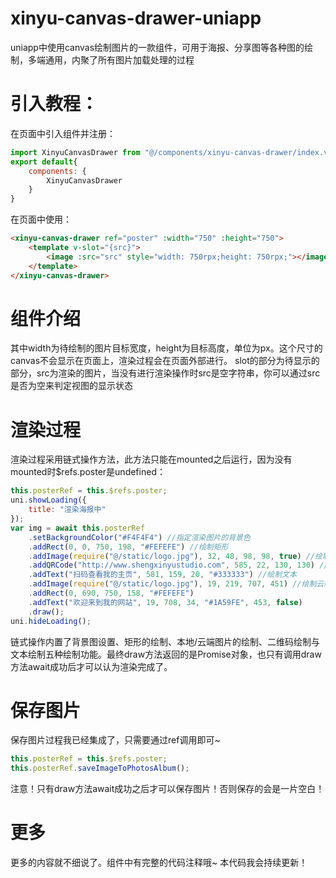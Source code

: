# xinyu-canvas-drawer-uniapp
uniapp中使用canvas绘制图片的一款组件，可用于海报、分享图等各种图的绘制，多端通用，内聚了所有图片加载处理的过程

# 引入教程：
在页面中引入组件并注册：
```js
import XinyuCanvasDrawer from "@/components/xinyu-canvas-drawer/index.vue";
export default{
	components: {
		XinyuCanvasDrawer
	}
}
```
在页面中使用：
```html
<xinyu-canvas-drawer ref="poster" :width="750" :height="750">
	<template v-slot="{src}">
		<image :src="src" style="width: 750rpx;height: 750rpx;"></image>
	</template>
</xinyu-canvas-drawer>
```

# 组件介绍
其中width为待绘制的图片目标宽度，height为目标高度，单位为px。这个尺寸的canvas不会显示在页面上，渲染过程会在页面外部进行。
slot的部分为待显示的部分，src为渲染的图片，当没有进行渲染操作时src是空字符串，你可以通过src是否为空来判定视图的显示状态

# 渲染过程
渲染过程采用链式操作方法，此方法只能在mounted之后运行，因为没有mounted时$refs.poster是undefined：
```js
this.posterRef = this.$refs.poster;
uni.showLoading({
	title: "渲染海报中"
});
var img = await this.posterRef
	.setBackgroundColor("#F4F4F4") //指定渲染图片的背景色
	.addRect(0, 0, 750, 198, "#FEFEFE") //绘制矩形
	.addImage(require("@/static/logo.jpg"), 32, 48, 98, 98, true) //绘制圆图片，如果不绘制圆图片最后一个参数可以不传或传false，当最后一个参数为true时圆形的直径为w，h参数将没有意义
	.addQRCode("http://www.shengxinyustudio.com", 585, 22, 130, 130) //绘制二维码（不要太长否则会扫不出来）
	.addText("扫码查看我的主页", 581, 159, 20, "#333333") //绘制文本
	.addImage(require("@/static/logo.jpg"), 19, 219, 707, 451) //绘制云端图片时第一个参数直接传云端图片地址即可，不需要require。注意不要跨域
	.addRect(0, 690, 750, 158, "#FEFEFE")
	.addText("欢迎来到我的网站", 19, 708, 34, "#1A59FE", 453, false)
	.draw();
uni.hideLoading();
```
链式操作内置了背景图设置、矩形的绘制、本地/云端图片的绘制、二维码绘制与文本绘制五种绘制功能。最终draw方法返回的是Promise对象，也只有调用draw方法await成功后才可以认为渲染完成了。

# 保存图片
保存图片过程我已经集成了，只需要通过ref调用即可~
```js
this.posterRef = this.$refs.poster;
this.posterRef.saveImageToPhotosAlbum();
```
注意！只有draw方法await成功之后才可以保存图片！否则保存的会是一片空白！

# 更多
更多的内容就不细说了。组件中有完整的代码注释哦~ 本代码我会持续更新！